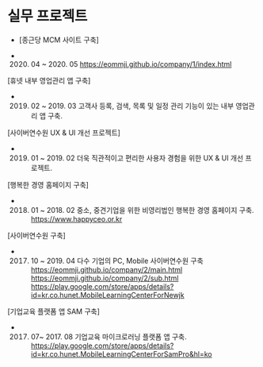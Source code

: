 # 실무 프로젝트

* [종근당 MCM 사이트 구축]
- 2020. 04 ~ 2020. 05
<https://eommji.github.io/company/1/index.html>

[휴넷 내부 영업관리 앱 구축]
- 2019. 02 ~ 2019. 03
고객사 등록, 검색, 목록 및 일정 관리 기능이 있는 내부 영업관리 앱 구축.

[사이버연수원 UX & UI 개선 프로젝트]
- 2019. 01 ~ 2019. 02
더욱 직관적이고 편리한 사용자 경험을 위한 UX & UI 개선 프로젝트.

[행복한 경영 홈페이지 구축]
- 2018. 01 ~ 2018. 02
중소, 중견기업을 위한 비영리법인 행복한 경영 홈페이지 구축.
<https://www.happyceo.or.kr>

[사이버연수원 구축]
- 2017. 10 ~ 2019. 04
다수 기업의 PC, Mobile 사이버연수원 구축
<https://eommji.github.io/company/2/main.html>
<https://eommji.github.io/company/2/sub.html>
<https://play.google.com/store/apps/details?id=kr.co.hunet.MobileLearningCenterForNewjk>

[기업교육 플랫폼 앱 SAM 구축]
- 2017. 07~ 2017. 08
기업교육 마이크로러닝 플랫폼 앱 구축.
<https://play.google.com/store/apps/details?id=kr.co.hunet.MobileLearningCenterForSamPro&hl=ko>
